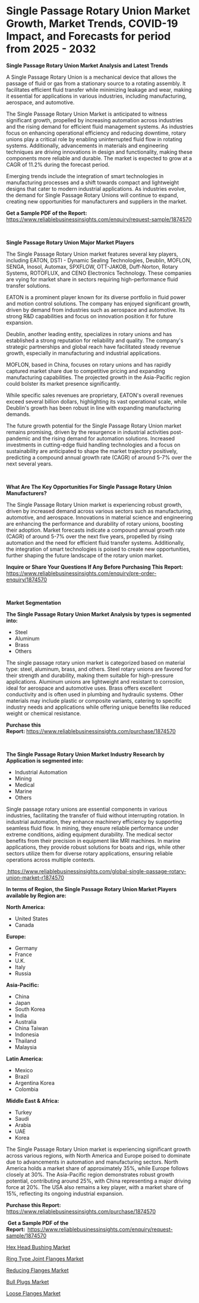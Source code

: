<p><h1>Single Passage Rotary Union Market Growth, Market Trends, COVID-19 Impact, and Forecasts for period from 2025 - 2032</h1></p><p><strong>Single Passage Rotary Union Market Analysis and Latest Trends</strong></p>
<p><p>A Single Passage Rotary Union is a mechanical device that allows the passage of fluid or gas from a stationary source to a rotating assembly. It facilitates efficient fluid transfer while minimizing leakage and wear, making it essential for applications in various industries, including manufacturing, aerospace, and automotive.</p><p>The Single Passage Rotary Union Market is anticipated to witness significant growth, propelled by increasing automation across industries and the rising demand for efficient fluid management systems. As industries focus on enhancing operational efficiency and reducing downtime, rotary unions play a critical role by enabling uninterrupted fluid flow in rotating systems. Additionally, advancements in materials and engineering techniques are driving innovations in design and functionality, making these components more reliable and durable. The market is expected to grow at a CAGR of 11.2% during the forecast period. </p><p>Emerging trends include the integration of smart technologies in manufacturing processes and a shift towards compact and lightweight designs that cater to modern industrial applications. As industries evolve, the demand for Single Passage Rotary Unions will continue to expand, creating new opportunities for manufacturers and suppliers in the market.</p></p>
<p><strong>Get a Sample PDF of the Report:&nbsp;</strong> <a href="https://www.reliablebusinessinsights.com/enquiry/request-sample/1874570?utm_campaign=3083&utm_medium=2&utm_source=Github&utm_content=ia&utm_term=11042025&utm_id=single-passage-rotary-union">https://www.reliablebusinessinsights.com/enquiry/request-sample/1874570</a></p>
<p>&nbsp;</p>
<p><strong>Single Passage Rotary Union Major Market Players</strong></p>
<p><p>The Single Passage Rotary Union market features several key players, including EATON, DSTI - Dynamic Sealing Technologies, Deublin, MOFLON, SENGA, Inosol, Automax, SPXFLOW, OTT-JAKOB, Duff-Norton, Rotary Systems, ROTOFLUX, and CENO Electronics Technology. These companies are vying for market share in sectors requiring high-performance fluid transfer solutions.</p><p>EATON is a prominent player known for its diverse portfolio in fluid power and motion control solutions. The company has enjoyed significant growth, driven by demand from industries such as aerospace and automotive. Its strong R&D capabilities and focus on innovation position it for future expansion.</p><p>Deublin, another leading entity, specializes in rotary unions and has established a strong reputation for reliability and quality. The company's strategic partnerships and global reach have facilitated steady revenue growth, especially in manufacturing and industrial applications.</p><p>MOFLON, based in China, focuses on rotary unions and has rapidly captured market share due to competitive pricing and expanding manufacturing capabilities. The projected growth in the Asia-Pacific region could bolster its market presence significantly.</p><p>While specific sales revenues are proprietary, EATON's overall revenues exceed several billion dollars, highlighting its vast operational scale, while Deublin's growth has been robust in line with expanding manufacturing demands.</p><p>The future growth potential for the Single Passage Rotary Union market remains promising, driven by the resurgence in industrial activities post-pandemic and the rising demand for automation solutions. Increased investments in cutting-edge fluid handling technologies and a focus on sustainability are anticipated to shape the market trajectory positively, predicting a compound annual growth rate (CAGR) of around 5-7% over the next several years.</p></p>
<p>&nbsp;</p>
<p><strong>What Are The Key Opportunities For Single Passage Rotary Union Manufacturers?</strong></p>
<p><p>The Single Passage Rotary Union market is experiencing robust growth, driven by increased demand across various sectors such as manufacturing, automotive, and aerospace. Innovations in material science and engineering are enhancing the performance and durability of rotary unions, boosting their adoption. Market forecasts indicate a compound annual growth rate (CAGR) of around 5-7% over the next five years, propelled by rising automation and the need for efficient fluid transfer systems. Additionally, the integration of smart technologies is poised to create new opportunities, further shaping the future landscape of the rotary union market.</p></p>
<p><strong>Inquire or Share Your Questions If Any Before Purchasing This Report:</strong> <a href="https://www.reliablebusinessinsights.com/enquiry/pre-order-enquiry/1874570?utm_campaign=3083&utm_medium=2&utm_source=Github&utm_content=ia&utm_term=11042025&utm_id=single-passage-rotary-union">https://www.reliablebusinessinsights.com/enquiry/pre-order-enquiry/1874570</a></p>
<p>&nbsp;</p>
<p><strong>Market Segmentation</strong></p>
<p><strong>The Single Passage Rotary Union Market Analysis by types is segmented into:</strong></p>
<p><ul><li>Steel</li><li>Aluminum</li><li>Brass</li><li>Others</li></ul></p>
<p><p>The single passage rotary union market is categorized based on material type: steel, aluminum, brass, and others. Steel rotary unions are favored for their strength and durability, making them suitable for high-pressure applications. Aluminum unions are lightweight and resistant to corrosion, ideal for aerospace and automotive uses. Brass offers excellent conductivity and is often used in plumbing and hydraulic systems. Other materials may include plastic or composite variants, catering to specific industry needs and applications while offering unique benefits like reduced weight or chemical resistance.</p></p>
<p><strong>Purchase this Report:&nbsp;</strong><a href="https://www.reliablebusinessinsights.com/purchase/1874570?utm_campaign=3083&utm_medium=2&utm_source=Github&utm_content=ia&utm_term=11042025&utm_id=single-passage-rotary-union">https://www.reliablebusinessinsights.com/purchase/1874570</a></p>
<p>&nbsp;</p>
<p><strong>The Single Passage Rotary Union Market Industry Research by Application is segmented into:</strong></p>
<p><ul><li>Industrial Automation</li><li>Mining</li><li>Medical</li><li>Marine</li><li>Others</li></ul></p>
<p><p>Single passage rotary unions are essential components in various industries, facilitating the transfer of fluid without interrupting rotation. In industrial automation, they enhance machinery efficiency by supporting seamless fluid flow. In mining, they ensure reliable performance under extreme conditions, aiding equipment durability. The medical sector benefits from their precision in equipment like MRI machines. In marine applications, they provide robust solutions for boats and rigs, while other sectors utilize them for diverse rotary applications, ensuring reliable operations across multiple contexts.</p></p>
<p><a href="https://www.reliablebusinessinsights.com/global-single-passage-rotary-union-market-r1874570?utm_campaign=3083&utm_medium=2&utm_source=Github&utm_content=ia&utm_term=11042025&utm_id=single-passage-rotary-union">&nbsp;https://www.reliablebusinessinsights.com/global-single-passage-rotary-union-market-r1874570</a></p>
<p><strong>In terms of Region, the Single Passage Rotary Union Market Players available by Region are:</strong></p>
<p>
    <p> <strong> North America: </strong>
        <ul>
            <li>United States</li>
            <li>Canada</li>
        </ul>
        </p> 
    <p> <strong> Europe: </strong>
        <ul>
            <li>Germany</li>
            <li>France</li>
            <li>U.K.</li>
            <li>Italy</li>
            <li>Russia</li>
        </ul>
        </p> 
    <p> <strong> Asia-Pacific: </strong>
        <ul>
            <li>China</li>
            <li>Japan</li>
            <li>South Korea</li>
            <li>India</li>
            <li>Australia</li>
            <li>China Taiwan</li>
            <li>Indonesia</li>
            <li>Thailand</li>
            <li>Malaysia</li>
        </ul>
        </p> 
    <p> <strong> Latin America: </strong>
        <ul>
            <li>Mexico</li>
            <li>Brazil</li>
            <li>Argentina Korea</li>
            <li>Colombia</li>
        </ul>
        </p> 
    <p> <strong> Middle East & Africa: </strong>
        <ul>
            <li>Turkey</li>
            <li>Saudi</li>
            <li>Arabia</li>
            <li>UAE</li>
            <li>Korea</li>
        </ul>
    </p>
    </p>
<p><p>The Single Passage Rotary Union market is experiencing significant growth across various regions, with North America and Europe poised to dominate due to advancements in automation and manufacturing sectors. North America holds a market share of approximately 35%, while Europe follows closely at 30%. The Asia-Pacific region demonstrates robust growth potential, contributing around 25%, with China representing a major driving force at 20%. The USA also remains a key player, with a market share of 15%, reflecting its ongoing industrial expansion.</p></p>
<p><strong>Purchase this Report: </strong><a href="https://www.reliablebusinessinsights.com/purchase/1874570?utm_campaign=3083&utm_medium=2&utm_source=Github&utm_content=ia&utm_term=11042025&utm_id=single-passage-rotary-union">https://www.reliablebusinessinsights.com/purchase/1874570</a></p>
<p>&nbsp;<strong>Get a Sample PDF of the Report:&nbsp;&nbsp;</strong><a href="https://www.reliablebusinessinsights.com/enquiry/request-sample/1874570?utm_campaign=3083&utm_medium=2&utm_source=Github&utm_content=ia&utm_term=11042025&utm_id=single-passage-rotary-union">https://www.reliablebusinessinsights.com/enquiry/request-sample/1874570</a></p>
<p><strong></strong></p>
<p><p><a href="https://github.com/cwasicioaie/Market-Research-Report-List-1/blob/main/hex-head-bushing-market.md?utm_campaign=3083&utm_medium=2&utm_source=Github&utm_content=ia&utm_term=11042025&utm_id=single-passage-rotary-union">Hex Head Bushing Market</a></p><p><a href="https://github.com/handyiongikg/Market-Research-Report-List-1/blob/main/ring-type-joint-flanges-market.md?utm_campaign=3083&utm_medium=2&utm_source=Github&utm_content=ia&utm_term=11042025&utm_id=single-passage-rotary-union">Ring Type Joint Flanges Market</a></p><p><a href="https://github.com/budenhanelfc/Market-Research-Report-List-1/blob/main/reducing-flanges-market.md?utm_campaign=3083&utm_medium=2&utm_source=Github&utm_content=ia&utm_term=11042025&utm_id=single-passage-rotary-union">Reducing Flanges Market</a></p><p><a href="https://github.com/ebalabenoot/Market-Research-Report-List-1/blob/main/bull-plugs-market.md?utm_campaign=3083&utm_medium=2&utm_source=Github&utm_content=ia&utm_term=11042025&utm_id=single-passage-rotary-union">Bull Plugs Market</a></p><p><a href="https://github.com/nellygussisy/Market-Research-Report-List-1/blob/main/loose-flanges-market.md?utm_campaign=3083&utm_medium=2&utm_source=Github&utm_content=ia&utm_term=11042025&utm_id=single-passage-rotary-union">Loose Flanges Market</a></p></p>